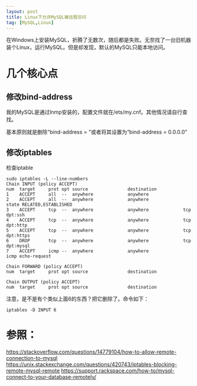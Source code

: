 ```yaml
---
layout: post
title: Linux下允许MySQL被远程访问
tag: [MySQL,Linux]
---
```


在Windows上安装MySQL，折腾了无数次，随后都是失败。无奈找了一台旧机器装个Linux，运行MySQL。但是却发现，默认的MySQL只能本地访问。

<!--break-->

# 几个核心点

## 修改bind-address

我的MySQL是通过lnmp安装的，配置文件就在/ets/my.cnf。其他情况请自行查找。

基本原则就是删除“bind-address = ”或者将其设置为“bind-address = 0.0.0.0”

## 修改iptables

检查iptable

```
sudo iptables -L --line-numbers
Chain INPUT (policy ACCEPT)
num  target     prot opt source               destination
1    ACCEPT     all  --  anywhere             anywhere
2    ACCEPT     all  --  anywhere             anywhere             state RELATED,ESTABLISHED
3    ACCEPT     tcp  --  anywhere             anywhere             tcp dpt:ssh
4    ACCEPT     tcp  --  anywhere             anywhere             tcp dpt:http
5    ACCEPT     tcp  --  anywhere             anywhere             tcp dpt:https
6    DROP       tcp  --  anywhere             anywhere             tcp dpt:mysql
7    ACCEPT     icmp --  anywhere             anywhere             icmp echo-request

Chain FORWARD (policy ACCEPT)
num  target     prot opt source               destination

Chain OUTPUT (policy ACCEPT)
num  target     prot opt source               destination
```

注意，是不是有个类似上面6的东西？把它删除了。命令如下：

```
iptables -D INPUT 6
```


# 参照：

https://stackoverflow.com/questions/14779104/how-to-allow-remote-connection-to-mysql
https://unix.stackexchange.com/questions/420743/iptables-blocking-remote-mysql-remote
https://support.rackspace.com/how-to/mysql-connect-to-your-database-remotely/
